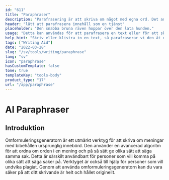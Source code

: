 ```yaml
---
id: "611"
title: "Paraphraser"
description: "Parafrasering är att skriva om något med egna ord. Det används ofta för att sammanfatta eller förenkla en text, eller för att göra den mer begriplig. Parafrasering kan också användas för att skapa nya versioner av befintligt innehåll, eller för att skapa innehåll som är mer lättillgängligt för en bredare publik."
header: "lätt att parafrasera innehåll som en tjänst"
placeholder: "Den snabba bruna räven hoppar över den lata hunden."
usage: "Detta kan användas för att parafrasera en text eller för att skapa nya versioner av befintligt innehåll."
help_hint: "Skriv eller klistra in en text, så parafraserar vi den åt dig."
tags: ["Writing Aid"]
date: "2022-03-28"
slug: "/sv/tools/writing/paraphrase"
lang: "sv"
icon: "paraphrase"
hasCustomTemplate: false
tone: true
templateKey: "tools-body"
product_type: "17"
url: "/app/paraphrase"
---
```


# AI Paraphraser

## Introduktion

Omformuleringsgeneratorn är ett utmärkt verktyg för att skriva om meningar med bibehållen ursprunglig innebörd. Den använder en avancerad algoritm för att ordna om orden i en mening och på så sätt ge olika sätt att säga samma sak. Detta är särskilt användbart för personer som vill komma på olika sätt att säga saker på. Verktyget är också till hjälp för personer som vill undvika plagiat. Genom att använda omformuleringsgeneratorn kan du vara säker på att ditt skrivande är helt och hållet originellt.
